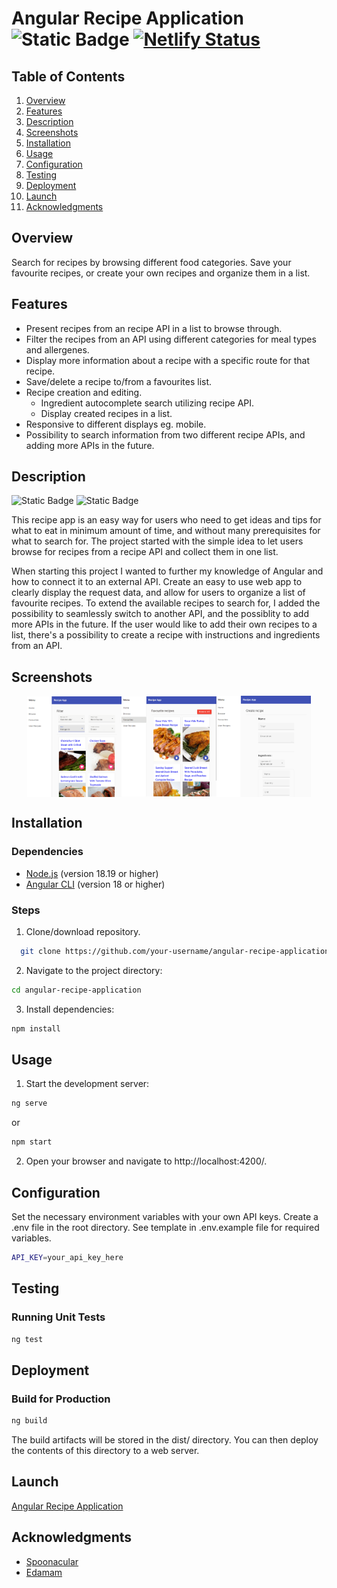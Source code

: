 # Angular Recipe Application ![Static Badge](https://img.shields.io/badge/v18.1.1-blue?logo=angular&logoColor=%23de3641&label=Angular) [![Netlify Status](https://api.netlify.com/api/v1/badges/482773ac-8862-49a4-98a1-24ad250a75e4/deploy-status)](https://app.netlify.com/sites/angular-recipes-application/deploys)

## Table of Contents

1. [Overview](#overview)
2. [Features](#features)
3. [Description](#description)
4. [Screenshots](#screenshots)
5. [Installation](#installation)
6. [Usage](#usage)
7. [Configuration](#configuration)
8. [Testing](#testing)
9. [Deployment](#deployment)
10. [Launch](#launch)
11. [Acknowledgments](#acknowledgments)

## Overview

Search for recipes by browsing different food categories. Save your favourite recipes, or create your own recipes and organize them in a list.

## Features

- Present recipes from an recipe API in a list to browse through.
- Filter the recipes from an API using different categories for meal types and allergenes.
- Display more information about a recipe with a specific route for that recipe.
- Save/delete a recipe to/from a favourites list.
- Recipe creation and editing.
  - Ingredient autocomplete search utilizing recipe API.
  - Display created recipes in a list.
- Responsive to different displays eg. mobile.
- Possibility to search information from two different recipe APIs, and adding more APIs in the future.

## Description

![Static Badge](https://img.shields.io/badge/v18.1.1-blue?logo=angular&logoColor=%23ffab2e&label=Angular%20Material)
![Static Badge](https://img.shields.io/badge/v7.8.0-blue?logo=reactivex&logoColor=B7178C&label=RxJS)

This recipe app is an easy way for users who need to get ideas and tips for what to eat in minimum amount of time, and without many prerequisites for what to search for. The project started with the simple idea to let users browse for recipes from a recipe API and collect them in one list.

When starting this project I wanted to further my knowledge of Angular and how to connect it to an external API. Create an easy to use web app to clearly display the request data, and allow for users to organize a list of favourite recipes. To extend the available recipes to search for, I added the possibility to seamlessly switch to another API, and the possiblity to add more APIs in the future. If the user would like to add their own recipes to a list, there's a possibility to create a recipe with instructions and ingredients from an API.

## Screenshots

<div align="center" style="display: flex; justify-content: center; align-items: center; width: 100%">
  <img align="left" src="./src/assets/screenshots/frontpage-browse.png" width="30%">
  <img src="./src/assets/screenshots/frontpage-favourites.png" width="30%">
  <img align="right" src="./src/assets/screenshots/frontpage-create.png" width="30%">
</div>

## Installation

### Dependencies

- [Node.js](https://nodejs.org/) (version 18.19 or higher)
- [Angular CLI](https://angular.dev/tools/cli) (version 18 or higher)

### Steps

1. Clone/download repository.

```bash
  git clone https://github.com/your-username/angular-recipe-application.git
```

2. Navigate to the project directory:

```bash
cd angular-recipe-application
```

3. Install dependencies:

```bash
npm install
```

## Usage

1. Start the development server:

```bash
ng serve
```

or

```bash
npm start
```

2. Open your browser and navigate to http://localhost:4200/.

## Configuration

Set the necessary environment variables with your own API keys. Create a .env file in the root directory. See template in .env.example file for required variables.

```bash
API_KEY=your_api_key_here
```

## Testing

### Running Unit Tests

```bash
ng test
```

## Deployment

### Build for Production

```bash
ng build
```

The build artifacts will be stored in the dist/ directory. You can then deploy the contents of this directory to a web server.

## Launch

[Angular Recipe Application](https://angular-recipes-application.netlify.app)

## Acknowledgments

- [Spoonacular](https://spoonacular.com/food-api)
- [Edamam](https://www.edamam.com/)
